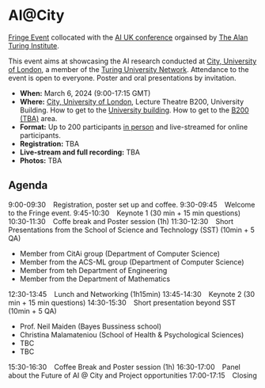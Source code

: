 # AI@City

[Fringe Event](https://ai-uk.turing.ac.uk/fringe-events/) collocated with the [AI UK conference](https://ai-uk.turing.ac.uk/) orgainsed by [The Alan Turing Institute](ring.ac.uk/).

This event aims at showcasing the AI research conducted at [City, University of London](https://www.city.ac.uk/), a member of the [Turing University Network](https://www.turing.ac.uk/turing-university-network). Attendance to the event is open to everyone. Poster and oral presentations by invitation.

- **When:** March 6, 2024 (9:00-17:15 GMT)
- **Where:** [City, University of London](https://www.city.ac.uk/), Lecture Theatre B200, University Building. How to get to the [University building]([https://goo.gl/maps/DkxQcdR5fSyuy1hy9](https://staffhub.city.ac.uk/timetabling/rooms-by-building/university-building/b200)). How to get to the [B200 (TBA)]() area.
- **Format:** Up to 200 participants <ins>in person</ins> and live-streamed for online participants. 
- **Registration:** TBA
- **Live-stream and full recording:** TBA
- **Photos:** TBA 

## Agenda

9:00-09:30 &ensp; Registration, poster set up and coffee.
9:30-09:45 &ensp; Welcome to the Fringe event.
9:45-10:30 &ensp; Keynote 1 (30 min + 15 min questions)
10:30-11:30 &ensp; Coffe break and Poster session (1h)
11:30-12:30 &ensp; Short Presentations from the School of Science and Technology (SST) (10min + 5 QA)
- Member from CitAi group (Department of Computer Science)
- Member from the ACS-ML group (Department of Computer Science) 
- Member from teh Department of Engineering
- Member from the Department of Mathematics
  
12:30-13:45 &ensp; Lunch and Networking (1h15min)
13:45-14:30 &ensp; Keynote 2 (30 min + 15 min questions)
14:30-15:30 &ensp; Short presentation beyond SST (10min + 5 QA)
- Prof. Neil Maiden	(Bayes Bussiness school)
- Christina Malamateniou	(School of Health & Psychological Sciences)
- TBC
- TBC

15:30-16:30 &ensp; Coffee Break and Poster session (1h)
16:30-17:00 &ensp; Panel about the Future of AI @ City and Project opportunities
17:00-17:15 &ensp; Closing
 
